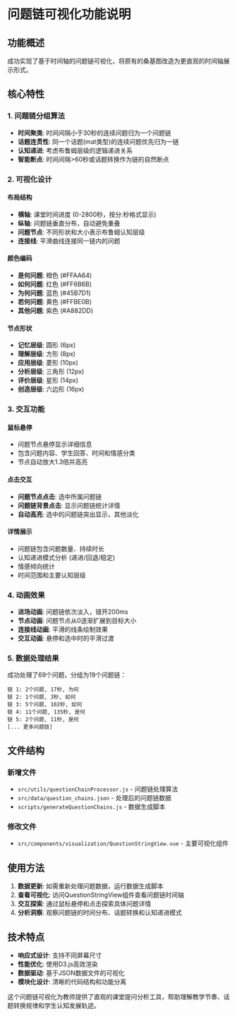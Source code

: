 # 问题链可视化功能说明

## 功能概述
成功实现了基于时间轴的问题链可视化，将原有的桑基图改造为更直观的时间轴展示形式。

## 核心特性

### 1. 问题链分组算法
- **时间聚类**: 时间间隔小于30秒的连续问题归为一个问题链
- **话题连贯性**: 同一个话题(mat类型)的连续问题优先归为一链
- **认知递进**: 考虑布鲁姆层级的逻辑递进关系
- **智能断点**: 时间间隔>60秒或话题转换作为链的自然断点

### 2. 可视化设计

#### 布局结构
- **横轴**: 课堂时间进度 (0-2800秒，按分:秒格式显示)
- **纵轴**: 问题链垂直分布，自动避免重叠
- **问题节点**: 不同形状和大小表示布鲁姆认知层级
- **连接线**: 平滑曲线连接同一链内的问题

#### 颜色编码
- **是何问题**: 橙色 (#FFAA64)
- **如何问题**: 红色 (#FF6B6B)
- **为何问题**: 蓝色 (#45B7D1)
- **若何问题**: 黄色 (#FFBE0B)
- **其他问题**: 紫色 (#A882DD)

#### 节点形状
- **记忆层级**: 圆形 (6px)
- **理解层级**: 方形 (8px)
- **应用层级**: 菱形 (10px)
- **分析层级**: 三角形 (12px)
- **评价层级**: 星形 (14px)
- **创造层级**: 六边形 (16px)

### 3. 交互功能

#### 鼠标悬停
- 问题节点悬停显示详细信息
- 包含问题内容、学生回答、时间和情感分类
- 节点自动放大1.3倍并高亮

#### 点击交互
- **问题节点点击**: 选中所属问题链
- **问题链背景点击**: 显示问题链统计详情
- **自动高亮**: 选中的问题链突出显示，其他淡化

#### 详情展示
- 问题链包含问题数量、持续时长
- 认知递进模式分析 (递进/回退/稳定)
- 情感倾向统计
- 时间范围和主要认知层级

### 4. 动画效果
- **进场动画**: 问题链依次淡入，错开200ms
- **节点动画**: 问题节点从0逐渐扩展到目标大小
- **连接线动画**: 平滑的线条绘制效果
- **交互动画**: 悬停和选中时的平滑过渡

### 5. 数据处理结果
成功处理了69个问题，分组为19个问题链：

```
链 1: 2个问题, 17秒, 为何
链 2: 1个问题, 3秒, 如何
链 3: 5个问题, 102秒, 如何
链 4: 11个问题, 135秒, 是何
链 5: 2个问题, 11秒, 是何
[... 更多问题链]
```

## 文件结构

### 新增文件
- `src/utils/questionChainProcessor.js` - 问题链处理算法
- `src/data/question_chains.json` - 处理后的问题链数据
- `scripts/generateQuestionChains.js` - 数据生成脚本

### 修改文件
- `src/components/visualization/QuestionStringView.vue` - 主要可视化组件

## 使用方法

1. **数据更新**: 如需重新处理问题数据，运行数据生成脚本
2. **查看可视化**: 访问QuestionStringView组件查看问题链时间轴
3. **交互探索**: 通过鼠标悬停和点击探索具体问题详情
4. **分析洞察**: 观察问题链的时间分布、话题转换和认知递进模式

## 技术特点

- **响应式设计**: 支持不同屏幕尺寸
- **性能优化**: 使用D3.js高效渲染
- **数据驱动**: 基于JSON数据文件的可视化
- **模块化设计**: 清晰的代码结构和功能分离

这个问题链可视化为教师提供了直观的课堂提问分析工具，帮助理解教学节奏、话题转换规律和学生认知发展轨迹。